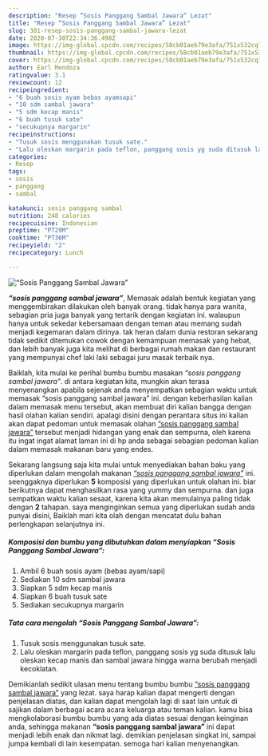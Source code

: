```yaml
---
description: "Resep “Sosis Panggang Sambal Jawara” Lezat"
title: "Resep “Sosis Panggang Sambal Jawara” Lezat"
slug: 381-resep-sosis-panggang-sambal-jawara-lezat
date: 2020-07-30T22:34:36.498Z
image: https://img-global.cpcdn.com/recipes/58cb01aeb79e3afa/751x532cq70/sosis-panggang-sambal-jawara-foto-resep-utama.jpg
thumbnail: https://img-global.cpcdn.com/recipes/58cb01aeb79e3afa/751x532cq70/sosis-panggang-sambal-jawara-foto-resep-utama.jpg
cover: https://img-global.cpcdn.com/recipes/58cb01aeb79e3afa/751x532cq70/sosis-panggang-sambal-jawara-foto-resep-utama.jpg
author: Earl Mendoza
ratingvalue: 3.1
reviewcount: 12
recipeingredient:
- "6 buah sosis ayam bebas ayamsapi"
- "10 sdm sambal jawara"
- "5 sdm kecap manis"
- "6 buah tusuk sate"
- "secukupnya margarin"
recipeinstructions:
- "Tusuk sosis menggunakan tusuk sate."
- "Lalu oleskan margarin pada teflon, panggang sosis yg suda ditusuk lalu oleskan kecap manis dan sambal jawara hingga warna berubah menjadi kecoklatan."
categories:
- Resep
tags:
- sosis
- panggang
- sambal

katakunci: sosis panggang sambal 
nutrition: 248 calories
recipecuisine: Indonesian
preptime: "PT29M"
cooktime: "PT36M"
recipeyield: "2"
recipecategory: Lunch

---
```



![“Sosis Panggang Sambal Jawara”](https://img-global.cpcdn.com/recipes/58cb01aeb79e3afa/751x532cq70/sosis-panggang-sambal-jawara-foto-resep-utama.jpg)

<b><i>“sosis panggang sambal jawara”</i></b>, Memasak adalah bentuk kegiatan yang menggembirakan dilakukan oleh banyak orang. tidak hanya para wanita, sebagian pria juga banyak yang tertarik dengan kegiatan ini. walaupun hanya untuk sekedar kebersamaan dengan teman atau memang sudah menjadi kegemaran dalam dirinya. tak heran dalam dunia restoran sekarang tidak sedikit ditemukan cowok dengan kemampuan memasak yang hebat, dan lebih banyak juga kita melihat di berbagai rumah makan dan restaurant yang mempunyai chef laki laki sebagai juru masak terbaik nya.

Baiklah, kita mulai ke perihal bumbu bumbu masakan <i>“sosis panggang sambal jawara”</i>. di antara kegiatan kita, mungkin akan terasa menyenangkan apabila sejenak anda menyempatkan sebagian waktu untuk memasak “sosis panggang sambal jawara” ini. dengan keberhasilan kalian dalam memasak menu tersebut, akan membuat diri kalian bangga dengan hasil olahan kalian sendiri. apalagi disini dengan perantara situs ini kalian akan dapat pedoman untuk memasak olahan <u>“sosis panggang sambal jawara”</u> tersebut menjadi hidangan yang enak dan sempurna, oleh karena itu ingat ingat alamat laman ini di hp anda sebagai sebagian pedoman kalian dalam memasak makanan baru yang endes.




Sekarang langsung saja kita mulai untuk menyediakan bahan baku yang diperlukan dalam mengolah makanan <u><i>“sosis panggang sambal jawara”</i></u> ini. seenggaknya diperlukan <b>5</b> komposisi yang diperlukan untuk olahan ini. biar berikutnya dapat menghasilkan rasa yang yummy dan sempurna. dan juga sempatkan waktu kalian sesaat, karena kita akan memulainya paling tidak dengan <b>2</b> tahapan. saya menginginkan semua yang diperlukan sudah anda punyai disini, Baiklah mari kita olah dengan mencatat dulu bahan perlengkapan selanjutnya ini.

<!--inarticleads1-->

##### Komposisi dan bumbu yang dibutuhkan dalam menyiapkan “Sosis Panggang Sambal Jawara”:

1. Ambil 6 buah sosis ayam (bebas ayam/sapi)
1. Sediakan 10 sdm sambal jawara
1. Siapkan 5 sdm kecap manis
1. Siapkan 6 buah tusuk sate
1. Sediakan secukupnya margarin




<!--inarticleads2-->

##### Tata cara mengolah “Sosis Panggang Sambal Jawara”:

1. Tusuk sosis menggunakan tusuk sate.
1. Lalu oleskan margarin pada teflon, panggang sosis yg suda ditusuk lalu oleskan kecap manis dan sambal jawara hingga warna berubah menjadi kecoklatan.




Demikianlah sedikit ulasan menu tentang bumbu bumbu <u>“sosis panggang sambal jawara”</u> yang lezat. saya harap kalian dapat mengerti dengan penjelasan diatas, dan kalian dapat mengolah lagi di saat lain untuk di sajikan dalam berbagai acara acara keluarga atau teman kalian. kamu bisa mengkolaborasi bumbu bumbu yang ada diatas sesuai dengan keinginan anda, sehingga makanan <b>“sosis panggang sambal jawara”</b> ini dapat menjadi lebih enak dan nikmat lagi. demikian penjelasan singkat ini, sampai jumpa kembali di lain kesempatan. semoga hari kalian menyenangkan.
